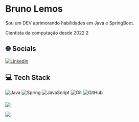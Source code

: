 # Bruno Lemos
Sou um DEV aprimorando habilidades em Java e SpringBoot.

Cientista da computação desde 2022.2


## 🌐 Socials
[![LinkedIn](https://img.shields.io/badge/LinkedIn-0077B5?style=for-the-badge&logo=linkedin&logoColor=white)](https://www.linkedin.com/in/bruno-h-b9a8a1109/)

## 💻 Tech Stack
![Java](https://img.shields.io/badge/java-%23ED8B00.svg?style=for-the-badge&logo=openjdk&logoColor=white) 
![Spring](https://img.shields.io/badge/spring-%236DB33F.svg?style=for-the-badge&logo=spring&logoColor=white)
![JavaScript](https://img.shields.io/badge/javascript-%23323330.svg?style=for-the-badge&logo=javascript&logoColor=%23F7DF1E) 
![Git](https://img.shields.io/badge/git-%23F05033.svg?style=for-the-badge&logo=git&logoColor=white) 
![GitHub](https://img.shields.io/badge/github-%23121011.svg?style=for-the-badge&logo=github&logoColor=white)

###

![](https://github-readme-streak-stats.herokuapp.com/?user=brunoohenrique&theme=tokyonight&hide_border=true)

![](https://github-readme-stats.vercel.app/api/top-langs/?username=brunoohenrique&theme=tokyonight&hide_border=true&include_all_commits=true&count_private=false&layout=compact)
